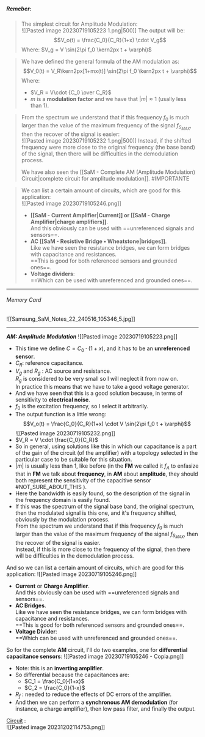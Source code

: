 ##### ***Remeber***:

> The simplest circuit for Amplitude Modulation:<br>![[Pasted image 20230719105223 1.png|500]]
> The output will be:$$V_o(t) = \frac{C_0}{C_R}(1+x) \cdot V_g$$Where: $V_g = V \sin(2\pi f_0 \kern2px t + \varphi)$

> We have defined the general formula of the AM modulation as:$$V_0(t) = V_R\kern2px[1+mx(t)] \sin(2\pi f_0 \kern2px t + \varphi)$$Where:
> - $V_R = V\cdot {C_0 \over C_R}$
> - $m$ is a **modulation factor** and we have that $|m|\approx 1$ (usally less than $1$).

> From the spectrum we understand that if this frequency $f_0$ is much larger than the value of the maximum frequency of the signal $f_{S_{MAX}}$, then the recover of the signal is easier:<br>![[Pasted image 20230719105232 1.png|500]]
> Instead, if the shifted frequency were more close to the original frequency (the base band) of the signal, then there will be difficulties in the demodulation process.
> 
> We have also seen the [[SaM - Complete AM (Amplitude Modulation) Circuit|complete circuit for amplitude modulation]]. #IMPORTANTE 

> We can list a certain amount of circuits, which are good for this application:<br>![[Pasted image 20230719105246.png]]
> - **[[SaM - Current Amplifier|Current]] or [[SaM - Charge Amplifier|charge amplifiers]]**.<br>And this obviously can be used with ==unreferenced signals and sensors==.
> - **AC [[SaM - Resistive Bridge • Wheatstone|bridges]]**.<br>Like we have seen the resistance bridges, we can form bridges with capacitance and resistances.<br>==This is good for both referenced sensors and grounded ones==.
> - **Voltage dividers**:<br>==Which can be used with unreferenced and grounded ones==.

---
###### Memory Card
![[Samsung_SaM_Notes_22_240516_105346_5.jpg]]

---
***AM: Amplitude Modulation***
![[Pasted image 20230719105223.png]]
- This time we define $C = C_0 \cdot (1+x)$, and it has to be an **unreferenced sensor**.
- $C_R$: reference capacitance.
- $V_g$ and $R_g$ : AC source and resistance.<br>$R_g$ is considered to be very small so I will neglect it from now on.<br>In practice this means that we have to take a good voltage generator.
- And we have seen that this is a good solution because, in terms of sensitivity to **electrical noise**.
- $f_0$ is the excitation frequency, so I select it arbitrarily.
- The output function is a little wrong: $$V_o(t) = \frac{C_0}{C_R}(1+x) \cdot V \sin(2\pi f_0 t + \varphi)$$
![[Pasted image 20230719105232.png]]
- $V_R = V \cdot \frac{C_0}{C_R}$
- So in general, using solutions like this in which our capacitance is a part of the gain of the circuit (of the amplifier) with a topology selected in the particular case to be suitable for this situation.
- $|m|$ is usually less than 1, like before (in the **FM** we called it $f_A$ to enfasize that in **FM** we talk about **frequency**, in **AM** about **amplitude**, they should both represent the sensitivity of the capacitive sensor #NOT_SURE_ABOUT_THIS ).
- Here the bandwidth is easily found, so the description of the signal in the frequency domain is easily found.
- If this was the spectrum of the signal base band, the original spectrum, then the modulated signal is this one, and it's frequency shifted, obviously by the modulation process.<br>From the spectrum we understand that if this frequency $f_0$ is much larger than the value of the maximum frequency of the signal $f_{S_{MAX}}$, then the recover of the signal is easier.<br>Instead, if this is more close to the frequency of the signal, then there will be difficulties in the demodulation process.

And so we can list a certain amount of circuits, which are good for this application:
![[Pasted image 20230719105246.png]]
- **Current** or **Charge Amplifier**.<br>And this obviously can be used with ==unreferenced signals and sensors==.
- **AC Bridges**.<br>Like we have seen the resistance bridges, we can form bridges with capacitance and resistances.<br>==This is good for both referenced sensors and grounded ones==.
- **Voltage Divider**:<br>==Which can be used with unreferenced and grounded ones==.

So for the complete **AM** circuit, I'll do two examples, one for **differential capacitance sensors**:
![[Pasted image 20230719105246 - Copia.png]]
- Note: this is an **inverting amplifier**.
- So differential because the capacitances are:
	- $C_1 = \frac{C_0}{1+x}$
	- $C_2 = \frac{C_0}{1-x}$
- $R_f$ : needed to reduce the effects of DC errors of the amplifier.
- And then we can perform a **synchronous AM demodulation** (for instance, a charge amplifier), then low pass filter, and finally the output.

[Circuit](https://www.falstad.com/circuit/circuitjs.html?ctz=CQAgjCAMB0l3BWcMBMcUHYMGZIA4UA2ATmIxAUgoqoQFMBaMMAKACcQ09OUAWThIR78qYeOwFCwGIdmxSZUZHBYBDSZ15U5QvlW5gkTJGPhwQDGGa3YZkBGD4Zeg3hiSizkFgHcNKPg1pIW8-HU1teXBFUJBwvRBeXm4E7BYAc39BDVwRKBYAN3BHYWKUcCSlCC1qKjroBAyy0uZylGy632ipSuDSlC6+sF7FPCoBgGNE5JAxxOIhOfqzYdI19Y3iC15YW0ItPEJCbBQTtyhYSFYppJSa3gWIpStrTbfSIR3IPcowbARMPZeNgLnBWH4Hrp7o9hiIupDZlQEbD8upBKJCFRCNkwJjZuAjIZlGYLC84C4rvY+HhiAgHt8XFUvCwpuiQI9sUJHst4BAGDtfpAyJQ4DhiCCXqwOGz9iBOXK8qZYjL+GzuV15bL5eq-GyUWqQhqcXjtYa-PLcVQMGhwHiBhCYZU9ZV7d1+vhSt5MnrFGyAnlYrdEXEonM0mFQ6JRp0ONaMVabQlPCpMnGnmnMOVOn5WhV+ENKrFc7xcW6S4bUzaHOU03SAxI08Ca1WSsnYuF-uU+p38hCZj2OwC4k02UHR9ze2XHlx5mbZ4lS6PS675U2QI2TpwjZ9N-L5NxlXjyxQ8fvJ3uonvCAeumzwnfr-lpafL9lwm2WSftI+rwfQbzSUuOBiD+NxhjGf45EcLZJTUL9El3bI1wMQkTC8KgGGIaBQMIU4XGtYg8AQYjGDEJkzHhR4ewRY9A0eat51oz8xxKBEGJ5eB3neRJdjsatBAQECIFgm5+yHBEew44CuM2bZeOvBA8HccVeEfWCc0UY9uyHV0+i0zTpyaYsYRKAE-28IpjKkVjS1ERJaGeC5GkydohDMjQEBiSd71YmYGPDEM3JKcIg1iVz53C0K4PC-yogYlCLCJJV4EA6xvj4xw3BcfY-2S7wOEi-solC4kJBnBFIonJUWCAA) :<br>![[Pasted image 20231202114753.png]]
